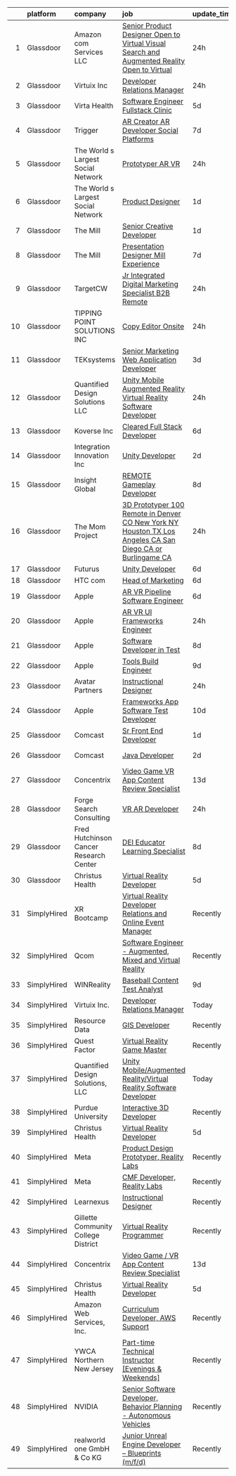 

|    | platform    | company                                | job                                                                                                                                                                                                                                                                                                                                                                                                                                                                                                                                                                                                                                                                                                                                                                                                                                                                                                                                                                                                                                                                                                                                                                                                                                                                                                                                                                                                                                                                                                                                          | update_time   | location         |
|---:|:------------|:---------------------------------------|:---------------------------------------------------------------------------------------------------------------------------------------------------------------------------------------------------------------------------------------------------------------------------------------------------------------------------------------------------------------------------------------------------------------------------------------------------------------------------------------------------------------------------------------------------------------------------------------------------------------------------------------------------------------------------------------------------------------------------------------------------------------------------------------------------------------------------------------------------------------------------------------------------------------------------------------------------------------------------------------------------------------------------------------------------------------------------------------------------------------------------------------------------------------------------------------------------------------------------------------------------------------------------------------------------------------------------------------------------------------------------------------------------------------------------------------------------------------------------------------------------------------------------------------------|:--------------|:-----------------|
|  1 | Glassdoor   | Amazon com Services LLC                | [Senior Product Designer  Open to Virtual    Visual Search and Augmented Reality  Open to Virtual ](https://www.glassdoor.com/partner/jobListing.htm?pos=125&ao=1136043&s=58&guid=00000183b1431deab6afaa4b1b2baac8&src=GD_JOB_AD&t=SR&vt=w&cs=1_1b2e5508&cb=1665126309759&jobListingId=1008189897233&jrtk=3-0-1geok67gqimb3801-1geok67h9ih77800-9ef03443fa936e43-)                                                                                                                                                                                                                                                                                                                                                                                                                                                                                                                                                                                                                                                                                                                                                                                                                                                                                                                                                                                                                                                                                                                                                                           | 24h           | Oregon           |
|  2 | Glassdoor   | Virtuix Inc                            | [Developer Relations Manager](https://www.glassdoor.com/partner/jobListing.htm?pos=102&ao=1110586&s=58&guid=00000183b1431deab6afaa4b1b2baac8&src=GD_JOB_AD&t=SR&vt=w&ea=1&cs=1_6831e84b&cb=1665126309757&jobListingId=1008190387140&cpc=214153447B1391FC&jrtk=3-0-1geok67gqimb3801-1geok67h9ih77800-481824e8103fc283--6NYlbfkN0Bzkuy17zoNwKMVjyusHhR7JNYo3SmelKzW8jp1Pa4Tk86Voyh0nfPYF_iMT9sOETDRGFYrtwnYLnXR8n_5ZYOf2ACLyeqSdhsasqmjkusXLJSLjpRKkrhXQVMYwVJHu_aR5XOBvLmskvFd5-3BFjY37MGR-YyZh3IAaGmioj7A3qJnYm4ysqQTMSn8h2ZL4FK2bukeAjKQGDES8gRg2LoIb68IDDiWHCJcrsHYzxzadEeMvFyn9eJTjrLhDLxV2CuFIYKB6Xie3uhCenFJyu493Yh7gNb4skkVA5F_7-geF8zeB221aLFqQmymBJVhUFoCfWZ_eHEnXPUPsOYW-Wr2azo3FuyycUxq12Vfu4xkJVvFlzsZ9t7tUlpRIW1sZlxyS6QCSUl5OKnHXvP7MnezJEN8_vAnHcsKVWiqgvYdOpmTDySer_xTFeTHEZ-YA1gfvbgT8hhk-3aVS0enaNyLtJSjOcKQgOWVyhGtUSGoFvHegikuL6LqgXe5n3VUd5h770Y0eb98g_jJNNh1lK4q)                                                                                                                                                                                                                                                                                                                                                                                                                                                                                                                                                                                                                                                       | 24h           | Austin, TX       |
|  3 | Glassdoor   | Virta Health                           | [Software Engineer  Fullstack   Clinic](https://www.glassdoor.com/partner/jobListing.htm?pos=104&ao=1110586&s=58&guid=00000183b1431deab6afaa4b1b2baac8&src=GD_JOB_AD&t=SR&vt=w&cs=1_111e3f90&cb=1665126309757&jobListingId=1008176508562&cpc=21001CD36CB5FE0E&jrtk=3-0-1geok67gqimb3801-1geok67h9ih77800-acc621384467ce2b--6NYlbfkN0AfRf_P-ca05LPdwl18rGIzUr6AHy1uTjbsV8Zoyst9jkXp3tWimqtiGkfeaDSZ-Usv3fqw3KYiW2iKslNkjmVS4Ey45jywfcKIDcddDZFcehAGYW9MrpH9MlApcxsmm4Dmiz6DIInm3SzEdOEHLwjNPb87DmRT4YKZ7WfHGpWqNiXq-jhUEoujyzJE856D-aB17Io0ovKeWnN1RLWjRkv3COXD2iNaiBQF2xdw0tRl_WUk5gcmsORNrvNhhU-UxBTv_-j6pvcBHdevu5DDBuNFKel1jlF3GkiGVz0JO3UqgpWRYDjdVWAbuVpw2JaajOaVUHug1R4o_NDYz6ytFbGFf-882HmRQpC6Weo5foAASYMR-OuEbL6erysR94od-xzDoFO9LLg36RXHzVSv1bYHJL_M5G0x5H1PKxdHtbNhsxSxq8b_82Qdn174XMErPGcUD08HnLgVkxAeFacMLIajPyb0pciEaU-NpatdZAJvyNs7ZOqFl7SYZCeVNZeRIbHKwibt5durfpX5wA6MsLcSHJxJ6FWalKJiOIBhDh2Ez2SMV09GejrzNfy7uwfKzgOf8wfvjwM14sxQlVotCHL15rnBhaaeT6j9X-VEWDZ8-xERyjaVSydVTQPNNjXZcCwB9b-mpV-UjXTCPUiICCMQQ9ivJuua3T9wTcHX74mdh5kfzV7enswxcYl-Xbnbl1FCNYirSeiFW_vdOzNBicpVVuGmBxjIxbo8tTweU1TanSXUnrlMRdzHO_t-YjMsBUbYeCpFGot-KZNjpBiwXjVszE5B8OypbTVRJ6be_xHLA4FauHKu566G4XLHoHiAWgnDfosLCWUAHUmw_ylHz5AdJqFHtoaXvUUBXyGDkyXVNwCtGHoWrqegmwa1QJB3XL4r1x2ASL2KP1rjU0vhJA77gibY4rEYLg_JIHkmyQOzuw%3D%3D)                                                                                                                                                                                                                      | 5d            | Houston, TX      |
|  4 | Glassdoor   | Trigger                                | [AR Creator   AR Developer   Social Platforms](https://www.glassdoor.com/partner/jobListing.htm?pos=130&ao=1136043&s=58&guid=00000183b1431deab6afaa4b1b2baac8&src=GD_JOB_AD&t=SR&vt=w&cs=1_8f2ee556&cb=1665126309759&jobListingId=1008172392484&jrtk=3-0-1geok67gqimb3801-1geok67h9ih77800-abaecd6251b6fd39-)                                                                                                                                                                                                                                                                                                                                                                                                                                                                                                                                                                                                                                                                                                                                                                                                                                                                                                                                                                                                                                                                                                                                                                                                                                | 7d            | Los Angeles, CA  |
|  5 | Glassdoor   | The World s Largest Social Network     | [Prototyper  AR VR ](https://www.glassdoor.com/partner/jobListing.htm?pos=109&ao=1110586&s=58&guid=00000183b1431deab6afaa4b1b2baac8&src=GD_JOB_AD&t=SR&vt=w&ea=1&cs=1_579161f6&cb=1665126309758&jobListingId=1008190149349&cpc=3DB599BF2F4828F0&jrtk=3-0-1geok67gqimb3801-1geok67h9ih77800-a4da54d74427da59--6NYlbfkN0DSgjPPcnEdvoK3uuxfISLALE6pB1FR7YSHOr_tSg5_QGIhoz_2VqUepdcKLBLI_zSO3mZoVrbng8zDDMaiIm-RSuFDGogTpctTk4nNK5AY1-SW1e5F0lBZAwejynOFOF-ZyuV7BtAdlCsN8oFOVhkzoiQprw6uAxCt-MWUJgt4vHuFcehD92vmMnSMYFQobv27DZXmB0FAQAB4HcoMoUTns3dsbKBy6Iwxl1orIkXjQPY0JOwBenoH9sfL5uTAhlF12Su2MGWAhlS2WV-Tjd3C6EynVqCeiTdk4JTpFaWQIYSBN-vTM7fEV1feXAr37vR8I2roHFW5rz3UJJPhpMuCR77ymDPkOWW-n5k0e5SGdCVkYRvosci3b52sW2LlQzIIABldz9LfvZdrebfLYu7ia0C0C-LIWk2667rZ_v5Eqbe3IseT-eSLwbPve_J-1uR6HNwYbHMf3gEQgAfZuVLEZokgryqOjoIxFvej7wbXFLANOwxSOtggbcHQIH8BrXmTG3e25r0eePzgiPyzUv0MxePTCSqzMMrjiqQIiYkzKJYfkcWvBni2EVTIeA-OgEKzwP6Icz4zHIGPI2wbpWF89uch2w3N93bkzABC1t74Kg%3D%3D)                                                                                                                                                                                                                                                                                                                                                                                                                                                                                                                                                                    | 24h           | San Diego, CA    |
|  6 | Glassdoor   | The World s Largest Social Network     | [Product Designer](https://www.glassdoor.com/partner/jobListing.htm?pos=112&ao=1110586&s=58&guid=00000183b1431deab6afaa4b1b2baac8&src=GD_JOB_AD&t=SR&vt=w&ea=1&cs=1_cfb0897e&cb=1665126309759&jobListingId=1008187748779&cpc=2CAED5C921A5F994&jrtk=3-0-1geok67gqimb3801-1geok67h9ih77800-1b1cdd9b7422994d--6NYlbfkN0DSgjPPcnEdvoK3uuxfISLALE6pB1FR7YSHOr_tSg5_QGIhoz_2VqUepdcKLBLI_zT0DoD7XNjRcoIcKaTHwCz2Y2i1ECq_EwQMZd_omv903366SD5UImpmluXMywfiyVHpmfwirt2S1rMON-P3oeMczuQ-N_mFs0zMW3royv0fGkzCUxKi9qwJ16djlYVHKufEKa5GOn1WmShldTmroW2H_MmWTtYbDb8nxKZJAVdny2WCjRxMzgGjX6XKuKDADhgZyL5GL1EO_bxcVy-IPvlyawGtS4qOHtCZMn4iRXCMRrnMJm9iRI3LdOcmDLA47uRv8LsXSsf3SBRU7bPsuUJS0ltRElHf6R7qXOCk08S-TIMfui8IgW6G4LdLWm8HTfPf5O2IiXiPp0FkHYvL75gIoWX5zHsA97pETIJT2kJ3YpCeGDDgdhPjx7gau_4JW_8FUCBS04yOp2JIcsl5If063jFBrzogkW-KI8LMTbEcHdf8HKZkyb-aZ6_2D5p0STp9whCSGr8ReRlEPx7zxV_X2JBJ_7HvTAotwxx6EIp0k5FeRMS6hT4rwYjMsJek3TUCU2XvlmA0ElgFaoeOUvbT)                                                                                                                                                                                                                                                                                                                                                                                                                                                                                                                                                                                                  | 1d            | New York, NY     |
|  7 | Glassdoor   | The Mill                               | [Senior Creative Developer](https://www.glassdoor.com/partner/jobListing.htm?pos=123&ao=1136043&s=58&guid=00000183b1431deab6afaa4b1b2baac8&src=GD_JOB_AD&t=SR&vt=w&ea=1&cs=1_1b135f91&cb=1665126309759&jobListingId=1008187777918&jrtk=3-0-1geok67gqimb3801-1geok67h9ih77800-25596ddad6d95f86-)                                                                                                                                                                                                                                                                                                                                                                                                                                                                                                                                                                                                                                                                                                                                                                                                                                                                                                                                                                                                                                                                                                                                                                                                                                              | 1d            | New York, NY     |
|  8 | Glassdoor   | The Mill                               | [Presentation Designer   Mill Experience](https://www.glassdoor.com/partner/jobListing.htm?pos=129&ao=1136043&s=58&guid=00000183b1431deab6afaa4b1b2baac8&src=GD_JOB_AD&t=SR&vt=w&ea=1&cs=1_76385eda&cb=1665126309759&jobListingId=1008172668412&jrtk=3-0-1geok67gqimb3801-1geok67h9ih77800-e0d32e358b07bdc3-)                                                                                                                                                                                                                                                                                                                                                                                                                                                                                                                                                                                                                                                                                                                                                                                                                                                                                                                                                                                                                                                                                                                                                                                                                                | 7d            | Los Angeles, CA  |
|  9 | Glassdoor   | TargetCW                               | [Jr Integrated Digital Marketing Specialist   B2B  Remote ](https://www.glassdoor.com/partner/jobListing.htm?pos=116&ao=1110586&s=58&guid=00000183b1431deab6afaa4b1b2baac8&src=GD_JOB_AD&t=SR&vt=w&cs=1_6621bbe1&cb=1665126309759&jobListingId=1008188216003&cpc=334ABAF5D42DC775&jrtk=3-0-1geok67gqimb3801-1geok67h9ih77800-dd2934e9cc7acf38--6NYlbfkN0A6TktYCN0VG50lat1bxG6ZYGRoV5Av1OVF6J5hGgtfkbuLupBOf1hB4AfOK0qYtBffgtw8DSXxykayBrmIGVJtTf86G4E9BKzXOcmGtefN5tPlD5q8NEIflweUNJ7j6pdG-vkycotRMq3q00qmDlmj6pPDQ071P-S-wQtXfqutrPt6KUULTCMOHZz9g-yA9s55DNKaOuHD9I7TGabnN7Q3A8PsjX-2J8RWaTnD8Dnsgx4HN2uZzenBTsDX81iuKYlZNKU7N5DmNbo6q4984ZcKO4g4eVVEdBBbtMrL-Y-plcD64B3TynsipTZBwSEZYJKdzE8W3CTadzfFjjUBGn6_MOr6aM5BjyvEDTYa5UurtprasYuq4WZwE5untcOAJkh6Tq9GqeGivx5ZoxmD1bWSSyUStm60ZqzlEPKNdpt2KwIHHJPMDvfKZTeMCQkBRBXOpXI8ra4s0bBKMem-mkmEBM4ymZH2t_5W7gueqfzIyi0ePbYPbw2TTFBini1_0QOa5xM8xZmJ_83xYtWIXpyMkIRFYH2dUOHNRmxQwu0L65grlFV8BTz6fCqbs_2nFRW3lM0N4fMgJCElXgtsNwuVkJBxjKAysm5O8l7cdWBiQ-D8v4tvbinZHhHecZphPJvSXT0s34PbTCbPYrW1JZLSk5quzOigSsu0IgPsFrkhJ419B_z4OcCI9ezTZ9u-AYp7jS8wzOly8WuXsXK5ZzUFsX_9Eac9XrGrcJPhy9O5VQ%3D%3D)                                                                                                                                                                                                                                                                                                                                                                                                  | 24h           | Santa Clara, CA  |
| 10 | Glassdoor   | TIPPING POINT SOLUTIONS  INC           | [Copy Editor   Onsite](https://www.glassdoor.com/partner/jobListing.htm?pos=118&ao=1136043&s=58&guid=00000183b1431deab6afaa4b1b2baac8&src=GD_JOB_AD&t=SR&vt=w&ea=1&cs=1_ef435120&cb=1665126309759&jobListingId=1008190625787&jrtk=3-0-1geok67gqimb3801-1geok67h9ih77800-8f13681a388c90e2-)                                                                                                                                                                                                                                                                                                                                                                                                                                                                                                                                                                                                                                                                                                                                                                                                                                                                                                                                                                                                                                                                                                                                                                                                                                                   | 24h           | Sierra Vista, AZ |
| 11 | Glassdoor   | TEKsystems                             | [Senior Marketing Web Application Developer](https://www.glassdoor.com/partner/jobListing.htm?pos=115&ao=1110586&s=58&guid=00000183b1431deab6afaa4b1b2baac8&src=GD_JOB_AD&t=SR&vt=w&cs=1_c7325469&cb=1665126309759&jobListingId=1008182350785&cpc=FD1C1DA32C38CFA7&jrtk=3-0-1geok67gqimb3801-1geok67h9ih77800-9fe67daa5e149a3e--6NYlbfkN0AuKz8EBO1xHDEL7V2YF9xF3dC_I9B9i-Zw2Jh8clPMK3KTieKealHQySFBD4L6FvOwaHslrNQ6hu4s8izqDInNr9gfKC44SyP-24GyEUxbI7ElrYRCRAUmUU8OzBiIW2l1AEkCK5NlFmvdrRFXzDeKmSE8rI4vV_HmgC3GwJEtlXh8nzUu3_qRDJRgRDyuIVbThiOiyvYEuLtIpYzf6DZnJGB-BAIgGFvJ7SNpHW8hc6FNP2fseKfgeklrS_4PCRfRZ9yRjqmEi7PhjCFBF8W9iYYsCbAh-p9mCPqp3NQUzPo4VnKT9RGW7uEO6uY_aChfMmiaq6iA0qbYpPQiYPzdrhQD-FH1TzWjoN836ToYD_QcbUcBAlJh6uuwTUsQQV6X2jmz5baaHaIefR7Bxhft7SJtoqxb5rPzH7-_8N2AAtjgiqw06kGYQw-T-b22p3nPx0EI8PVeCtJgjtS5ldVEJat0p0XXAYeGtOcGPx0XcK4M1TbTWT7Au70_cAQvEGPm2w-lXvPHdp3dCFcLWOvjhWYBKLK8wh5_omdvjrApczWGtVcOOpwqX6sWiYe25idHzigi7fd-cc71gJ4_0spbR1wQOLiIALrS5bsZ1p_KdQFvAbe-QS2eOib_T4C5Gc5XQUwa5mntpNqS72iCRrO-xoYjyfKLG1J3UDK9Ix-0dD-6SII5pReZaJG7Bg_k6SDy3ZA6eLmf19bZiyPN20_WT94XjSBqqAaVAo_AlzfB74koVGoGUAWu5eZsculZWriUUiCxow0khrINmftpfe4ufe7YwprfVWngUZ7K5CYI8E0CqlD4KtGd8xMUyy8EjWFAgX2uUkv2sL50TqwHNOozeMHcHAdWRrsrkRc409S9ceq6CDwCKgHBPIAmgY3-zDcY4_jV2on5N4LUojTR7YRgIipK-8FMrawQqZUpaldp8Ek9Kc2cOGPLyFfH1ETHqOm60DLbdpFk4P6XWNkOOR7DaaLIpu5nvQQ%3D)                                                                                                                                                               | 3d            | Ashland, AL      |
| 12 | Glassdoor   | Quantified Design Solutions  LLC       | [Unity Mobile Augmented Reality Virtual Reality Software Developer](https://www.glassdoor.com/partner/jobListing.htm?pos=117&ao=1136043&s=58&guid=00000183b1431deab6afaa4b1b2baac8&src=GD_JOB_AD&t=SR&vt=w&ea=1&cs=1_e624fb09&cb=1665126309759&jobListingId=1008189093708&jrtk=3-0-1geok67gqimb3801-1geok67h9ih77800-2cb8128221673e79-)                                                                                                                                                                                                                                                                                                                                                                                                                                                                                                                                                                                                                                                                                                                                                                                                                                                                                                                                                                                                                                                                                                                                                                                                      | 24h           | Orlando, FL      |
| 13 | Glassdoor   | Koverse  Inc                           | [Cleared Full Stack Developer](https://www.glassdoor.com/partner/jobListing.htm?pos=128&ao=1136043&s=58&guid=00000183b1431deab6afaa4b1b2baac8&src=GD_JOB_AD&t=SR&vt=w&ea=1&cs=1_19a2c060&cb=1665126309759&jobListingId=1008173951398&jrtk=3-0-1geok67gqimb3801-1geok67h9ih77800-32fd337cc9b6415b-)                                                                                                                                                                                                                                                                                                                                                                                                                                                                                                                                                                                                                                                                                                                                                                                                                                                                                                                                                                                                                                                                                                                                                                                                                                           | 6d            | Remote           |
| 14 | Glassdoor   | Integration Innovation  Inc            | [Unity Developer](https://www.glassdoor.com/partner/jobListing.htm?pos=126&ao=1136043&s=58&guid=00000183b1431deab6afaa4b1b2baac8&src=GD_JOB_AD&t=SR&vt=w&cs=1_bfaf584b&cb=1665126309759&jobListingId=1008184438258&jrtk=3-0-1geok67gqimb3801-1geok67h9ih77800-4239662d8ba81b10-)                                                                                                                                                                                                                                                                                                                                                                                                                                                                                                                                                                                                                                                                                                                                                                                                                                                                                                                                                                                                                                                                                                                                                                                                                                                             | 2d            | Huntsville, AL   |
| 15 | Glassdoor   | Insight Global                         | [REMOTE Gameplay Developer](https://www.glassdoor.com/partner/jobListing.htm?pos=113&ao=1110586&s=58&guid=00000183b1431deab6afaa4b1b2baac8&src=GD_JOB_AD&t=SR&vt=w&ea=1&cs=1_a7b56afc&cb=1665126309759&jobListingId=1008168457782&cpc=2CAED5C921A5F994&jrtk=3-0-1geok67gqimb3801-1geok67h9ih77800-724aa31baf88dd21--6NYlbfkN0BKkHZu3wF05EeDimN_p6sYpKCMArvwa95YdH7UpkaBCq4jyhlUym-tVPKEMJWJqtLxksf-DBlaaczPgWfS2-iTM1n5Ybs0JMZv6xYRBcra7sEVyztlrO39DjHWuojgbjENAACAbwGK6bEMdlf9uYbuBAXcl38heg5t9mdGr3mgm4pF-RhbUn78-nhwk5ip_ypaPQXxM0_XZkfFJIMYtYeQXZi0GOlFGu7tVQC5gbnrh61Vw7itz2ATwquz79jeh-tBE4W-uOAELpMcbuFKfojO8EDEY-Hrdrc2uz5nJIrLmIYXmsRqgJeBVb-RTXjm7UIaJw5k-FqABCoghbTYMNt6DnFxND5G3tFxuMCmUbWlLVJGb10CQuXp4c9vIREEQgsUoq3Spt9c8q5vPpj6mtAspH7gkiCl06BONrD-VhqHaHqFE_ZZU_MpBvizhr3mf6ThnAqR17Iz1Vjc0RuA6t109pJuMq3ocQ8rZZE6P9zqQmUNqTDhsuAB82hOWexbNp_AZgBYL0BlrmJFmvT7PPXQ)                                                                                                                                                                                                                                                                                                                                                                                                                                                                                                                                                                                                                                                         | 8d            | Remote           |
| 16 | Glassdoor   | The Mom Project                        | [3D Prototyper  100  Remote in Denver  CO  New York  NY  Houston  TX  Los Angeles  CA  San Diego  CA  or Burlingame  CA ](https://www.glassdoor.com/partner/jobListing.htm?pos=114&ao=1110586&s=58&guid=00000183b1431deab6afaa4b1b2baac8&src=GD_JOB_AD&t=SR&vt=w&cs=1_f6861206&cb=1665126309758&jobListingId=1008190508109&cpc=3DB599BF2F4828F0&jrtk=3-0-1geok67gqimb3801-1geok67h9ih77800-59969b17ddd88a94--6NYlbfkN0BDp_epf89aHDQhKpPegNJQ_ldQpEFZQsM9OcONMGxWx6pU56EKHF58QjVdAUvn2gUnXoHOmKhubRDP89owmJ2XjSTHGKsDE-Ws8VGPL6Kb2fbhJeE1CarYE-Cgz9AKfbzKbruJp30roAaVNcoUVOY7TdNHzllF8ZHVZijOMv5VLNnFAyAfvXfnhMVWcEznyYViNtlQbrYL7OyUEcGtEu2LtEZJLgWvRRonDxruIKtIDIDGPg1xZNrahlRLQa_bSoW5zpPQbRj0y_dheE08j9OY9EbGVIUok3vNPmfFH9eElwlFYwEkFL1ohHxLQL-IN_-cMrIEPqII0c2l2eF2Rsn-TqsQvLRhMW5G8SWVgueBZsv6Hbkf7tH0a7rjqmG_HDfrP46QFsPDeF5zf3fTJP2O2bnZYYEpZCCMnVMZ5ZuSPNzaeDNWdPAR_mcGWUC4xIS45V9KMkd0dIWdFzH9caBaqcarherH5oUiFsxPusTVsUW30ElcESWOWlhpHVDM8dWHG4_CI8HgYp5HBuWRuOrDdj9UyGJRdV9bFf82C5sSzjpOWWzX0Vs2R-XKtekFaLiQyzF2TjtbThIBKW8KKvp4anvmRnsXFCU%3D)                                                                                                                                                                                                                                                                                                                                                                                                                                                                                  | 24h           | Denver, CO       |
| 17 | Glassdoor   | Futurus                                | [Unity Developer](https://www.glassdoor.com/partner/jobListing.htm?pos=119&ao=1136043&s=58&guid=00000183b1431deab6afaa4b1b2baac8&src=GD_JOB_AD&t=SR&vt=w&cs=1_5a0542ad&cb=1665126309759&jobListingId=1008175937981&jrtk=3-0-1geok67gqimb3801-1geok67h9ih77800-3ccf8b1e031218d9-)                                                                                                                                                                                                                                                                                                                                                                                                                                                                                                                                                                                                                                                                                                                                                                                                                                                                                                                                                                                                                                                                                                                                                                                                                                                             | 6d            | Atlanta, GA      |
| 18 | Glassdoor   | HTC com                                | [Head of Marketing](https://www.glassdoor.com/partner/jobListing.htm?pos=124&ao=1136043&s=58&guid=00000183b1431deab6afaa4b1b2baac8&src=GD_JOB_AD&t=SR&vt=w&ea=1&cs=1_691e978a&cb=1665126309759&jobListingId=1008174532073&jrtk=3-0-1geok67gqimb3801-1geok67h9ih77800-2a560c85c87abdc0-)                                                                                                                                                                                                                                                                                                                                                                                                                                                                                                                                                                                                                                                                                                                                                                                                                                                                                                                                                                                                                                                                                                                                                                                                                                                      | 6d            | Remote           |
| 19 | Glassdoor   | Apple                                  | [AR VR Pipeline Software Engineer](https://www.glassdoor.com/partner/jobListing.htm?pos=110&ao=1110586&s=58&guid=00000183b1431deab6afaa4b1b2baac8&src=GD_JOB_AD&t=SR&vt=w&cs=1_18c96c22&cb=1665126309758&jobListingId=1008174142034&cpc=8795CF9063CD573D&jrtk=3-0-1geok67gqimb3801-1geok67h9ih77800-133c7d5ae7ebf393--6NYlbfkN0BvKrLyj5gPmtZO9T8euul8TCxuuKNOtzRJOomxnwSEodTz2Bc-sPZl1dBMH13w-jOps77G4z_GMYJUoL2W7V1w1XDiCA6PWYL8ugvDcKT_Vmils-oCnGj4BywRacFtD1HAnvJ5EjNehkNLrjaogp3KjXxk0Va0-9Xa_KQLwSxWIL7UWcRNwoCSF89ArPhyp20Fjot9C9K1qZPjngLY8qP5vvlbzqgmAyAOWyru1BdCHlzgbT2Jhd1a_WLstSG7QlcNGu-SJT9bdGLYdgCIk1PSXtk3Ua0JE5PKtvzXf1bh6Lwfrkva1RhkjRHT8yfYzxj428dfzfW_U7XKLC8bSu-CYuPfW0frCZipn_FMJTdj0MtvkD9A0Hy7ChVfT8cAjG4eWmgyJdjOmSzt6lXxL3L5G7ND9gk53JHKjORXYGsLpZAmoD7tLO1w1CXtnPRZM0Xw2t9j_nbvP3rKXbXUI1KSqNu7mmPMuvIcDEa7hIxsgx9VpxacF-4uGznCKogUCtbg6lc5Pp44STNFHgqOFkMRPcX5r_DgmfcLBy4_1KrqD46M9WX2pK3OlXAH2mgVGmS4vCdq2WWdwQiHLOCyQjIOgz2sSw04ID0qccya4ALlen4e5dDebCsWsdNFQgNTfucsBu_v3JChsoXoEMGj4NW9uHec72WnqE7FE2n2YLg2f8TgI3najRVV4LMVW_-rx-Dv9WUd9um0A5j-58k2ZH4rQ2lFeEZvaddGcXWW6HDZ9xRgHXdI4JxXX3lM0CK53dh0F6TnoNwKj-5ezXweRXpsHUX-onRVymDT0GD1ak4g6uOV1cRk_ihAi-iLAZega8w4BxAMkjCXeiU4dnz1CLe1pwAoAoV_zQ5Z80jdI-NCM6c-jPBkotoCZxGzEfLmdWz5TRTLgAipL_5l5BpaDExUSI6JGpwUnyNI0Fc-7MVvOHusUV3UEUunifMJ2r-92zuEBSchmbf5LfFXy9qibmMjpA221mlp1hSlsmuY_xVsRs1ffcV1wju2OkFDAz6G3d8mB8MHtpWY2A%3D%3D)                                                                                                                           | 6d            | Seattle, WA      |
| 20 | Glassdoor   | Apple                                  | [AR VR UI Frameworks Engineer](https://www.glassdoor.com/partner/jobListing.htm?pos=121&ao=1136043&s=58&guid=00000183b1431deab6afaa4b1b2baac8&src=GD_JOB_AD&t=SR&vt=w&cs=1_10079879&cb=1665126309759&jobListingId=1008190864200&jrtk=3-0-1geok67gqimb3801-1geok67h9ih77800-1fdc9f66538f3d4f-)                                                                                                                                                                                                                                                                                                                                                                                                                                                                                                                                                                                                                                                                                                                                                                                                                                                                                                                                                                                                                                                                                                                                                                                                                                                | 24h           | Boulder, CO      |
| 21 | Glassdoor   | Apple                                  | [Software Developer in Test](https://www.glassdoor.com/partner/jobListing.htm?pos=103&ao=1110586&s=58&guid=00000183b1431deab6afaa4b1b2baac8&src=GD_JOB_AD&t=SR&vt=w&cs=1_572ea219&cb=1665126309757&jobListingId=1008167611662&cpc=9908D8D4413DBB8A&jrtk=3-0-1geok67gqimb3801-1geok67h9ih77800-958a1a6347df90e8--6NYlbfkN0BvKrLyj5gPmtZO9T8euul8TCxuuKNOtzRJOomxnwSEodTz2Bc-sPZlbtkML8D-m4rGWus8ii_HvPhOCQhf0d2gkvPclVYs3hlEy2DKw3fVok-M3o6ncECEsLRkX44feOGnkddwJsvJPkJK0qCjUD5moKNuSx3rbp3jTbxaE7wFGdq2x-i74E1bNAixFmKICtvZ_hj0sTBSnTU528JOY7pMV5e1l3LOzr3eos3Y3fPjfQZRVDda1IGmBr4vssBge_manKpH1US1HMp9ytIvEWRKtF8Igz0p71S7uI3EXOh9w0gOEwur6M4lQK4lXgjpPpe5rR-gnBoullvZyXS4gyZRCamsO-XUpmnNw6SL26nvX9xDJZQnNG_Agsp6kBj9jhrl4_LSBDMDwj9woWKZyktvzhhJW3vRz6ZkAIAg9_XXy3tgVWvkuyYwTWBEXMods7MkUMj77D8tBI_dHM1D5xD2INPG6r-NhsNtfd1BZxbEHBdHyOPxIckM6uqsR3dHC0NVzvmALW-Fwql5DOBSnc2wc2HynUhdH0G9pLfY5UNNAgMM_RntYHwcBY5xUd_7fz-TlGVN3YP_vFX_5y3vgLH8LrVcskNxuglb3FIJDKN8Ls-T2R2Xl08HIdG2nWCHZneXehqkscTYMRha7jG4utVyYinpq8LcQo_uCVIiWbpKXvPfPpnSPsbWhwmoJPcFrP9pT1sQDpDHsAWj7mQOHt6gEk9Q9ffyhEcclh9qlYRXCKpGfb-LC3-U9LeOXPG4hYoVZ-FSOfGoFCXKJhU2fZpxOeP2LRO0IQm8WTGHrqezcmmUcbR6rIfn7wgdQG4NXN3IWFVOKzwI88f6awAkL5t64PsaPaEbRXnwkFgZRq0jtYWG6gJTNABqcAYka81erLXhWsXKOf8-2rMNyLJd4mloICsFltSCtdlL538kan2xdjRgE8i_P4oKYqI4-KIhGjK9fdlrGkMct_Gn5PUBDt9R-EKr9AkRJ7jddYqdr605KsHgOQ2tAymMzJeFhpsJhTCIyM540SizuA%3D%3D)                                                                                                                                 | 8d            | Boulder, CO      |
| 22 | Glassdoor   | Apple                                  | [Tools Build Engineer](https://www.glassdoor.com/partner/jobListing.htm?pos=108&ao=1110586&s=58&guid=00000183b1431deab6afaa4b1b2baac8&src=GD_JOB_AD&t=SR&vt=w&cs=1_16687661&cb=1665126309758&jobListingId=1008164708846&cpc=9908D8D4413DBB8A&jrtk=3-0-1geok67gqimb3801-1geok67h9ih77800-d05afd4cff3794b1--6NYlbfkN0BvKrLyj5gPmtZO9T8euul8TCxuuKNOtzRJOomxnwSEodTz2Bc-sPZlbtkML8D-m4qjDqsrGnfoqq7rWUQaQV6QE_PBUBYsT4fM9sAVvJDVer8dzoyf4iabhx_s3jcp3HhGg-8KIYoBd2gZR3O-1Ekq3HokKQ39KID90hQH7pIgdGewebKFDC5RpnD5nKe33YeUpE1Y1OuPuOAdNf0jsW29xtGEu2_IGa-ZNMijQmJ2AYLLqwv7y2NBFIQ2dE32asZ_8sPdtAmAqcSRN9zV0E6mcec1gzzSXpSsIIbYmWN6q3Rtd75WUJmoB83mWgw5AaPP7-uBCDpzkJSeFzT7snnSO_VjkeeROaVjUa1cj6_e5HBB_xXIGcq3mxUAhA0QN6885PCJ3TrpirQDcnjnwar0NcsN1Waxv3mUGZjIVtXpT0xvLPHo-QM3getBI8K-7rAHv94RdWRC8-FeCc4ERWFSmKnNgj-ds_JG1IYmmPC4F_YOk7_YbU9QXR5baLrmdr-8P4QLJU90wbOgL7h4FAtw-5WHnoalouhKAqblhKKvLJxNW_nLNrSVrXn6C6bON5tFMXP8YD4GLDqMCic3ibUJ4E63MxoxvRA1sNDiXq_0VPRac1Vx5Kix5sZ10XAeJB6-JeChCLDlCu2VPDiOVFXkMgy05eSEbQSAKLw6qqsGqGSOVGcB44z-4ivlytTXOE5CLVXAJx0_q7rZPmY7ew4Vf3DKHoMOLkbAvCBP4hBt80iibHFzy40fUQf14JGdO3QS9RidM6lWcbeT-95MS1t91equHJZv95B1PQDyehbUbPg0u2jTeMxHjVI7nGPAmpvLnRrA3s9KoPldcYntMXxQk7CbZ20CVEKbsLXVtEazmhaKdVtrDeamHYga4ZHa0CJWcFLzV1buotznP4cGzoka5T7Vo9nd7RdgKVXA6K_ld9Nj2qinAknBt9Eo0MAxNWg2G6R1xpbVYjEVcXkKVZIlTVSnux6tdonriUeGBkmrk6ZfYLxI4mQHLBuNxJgJHFY%3D)                                                                                                                                                     | 9d            | Boulder, CO      |
| 23 | Glassdoor   | Avatar Partners                        | [Instructional Designer](https://www.glassdoor.com/partner/jobListing.htm?pos=122&ao=1136043&s=58&guid=00000183b1431deab6afaa4b1b2baac8&src=GD_JOB_AD&t=SR&vt=w&ea=1&cs=1_dcbbbc19&cb=1665126309759&jobListingId=1008189472179&jrtk=3-0-1geok67gqimb3801-1geok67h9ih77800-29126fbe136b394c-)                                                                                                                                                                                                                                                                                                                                                                                                                                                                                                                                                                                                                                                                                                                                                                                                                                                                                                                                                                                                                                                                                                                                                                                                                                                 | 24h           | Remote           |
| 24 | Glassdoor   | Apple                                  | [Frameworks App Software Test Developer](https://www.glassdoor.com/partner/jobListing.htm?pos=120&ao=1136043&s=58&guid=00000183b1431deab6afaa4b1b2baac8&src=GD_JOB_AD&t=SR&vt=w&cs=1_f9cc2dd6&cb=1665126309759&jobListingId=1008162387033&jrtk=3-0-1geok67gqimb3801-1geok67h9ih77800-9c160936dd81f773-)                                                                                                                                                                                                                                                                                                                                                                                                                                                                                                                                                                                                                                                                                                                                                                                                                                                                                                                                                                                                                                                                                                                                                                                                                                      | 10d           | Cupertino, CA    |
| 25 | Glassdoor   | Comcast                                | [Sr Front End Developer](https://www.glassdoor.com/partner/jobListing.htm?pos=105&ao=1110586&s=58&guid=00000183b1431deab6afaa4b1b2baac8&src=GD_JOB_AD&t=SR&vt=w&cs=1_9870e7c9&cb=1665126309757&jobListingId=1008186496724&cpc=7095061949A44974&jrtk=3-0-1geok67gqimb3801-1geok67h9ih77800-ab7e63fc01e0dd0a--6NYlbfkN0Cj-KmZPsf9w80C8b1WzNVrlanjD2SXJjxuCbUWHsXPZlTAgGmdtIUzoKTi6fK6WvZTcASK12DtEGCSfRHhRUpQMTxveYDC3MhFCHgntBUp8DOVlh7jD3nEZMUU9oHcBjKeXMvUX3pBN9mWD-5cx1QUAIJYJxYalnRz1QXFiG-VbaaHIyc_oPmfiRdk3FoQwaueZdHBYy1uaEKMIeenWW3QXboOSFFOYmEXLJoxLfFK4C890wYJlg9zfwVFptMx8XX2OdnP0AOicA9g4Z45FREDPmxhTMSqMT0_wM7_URMuNZZBhtYAfCs_PR2G0oY6BEW0dFJpfJU5usjd-HlDGOcKLEiRCBr27VZ2LZ1p2eZf-_5_akHY3OYMAmphB9DTR-Pn6JzetfBfP4b6qi2IXb556u5A6u0-kedhnX9GxE6hvz1vAvZQhpl0ZdlgrNHNqe66e5-nw820HeVB2EiXcsFOh5TUYP7pg83o9AI4aMXfRDwyzsektcrn_alIch2ZwSmlmekv02jkRSu9vCIj0eHmd416DYEODj92mMylViSRMMuyucYWTCsRY1r_TtD41AgEvlPwDu0sQxGz8Trdb4Kwzry0YgUadrcqX5vjLzc-VMqAVtc-Y36pl2uD88ozLALL84AGmKe6iOlWEBIq0lfYbyFr1geEUDaBeQIWr63aNLUfaFpYd6O7hFqqxr7BdObF-P58j0n6QiyIpmFuXZsKCmjQFgtM8DZrmS_rcqsuPQwMHX034xXV9_xYuGQzF67j22EaWtc2xxhOGYu5l2fvuLOmhvqYrTq7cGCy-6S3QglR-_xdSDjxs5gPwf35tS7pb_G8zudRtuK3JSMXWYwyVZ4gUoSxm-_WfPHOun0L8HOHZ8ZDP8yvhJ9isTGcmw3JxZA2pRXXZ-UErfGfyEh6VQClslofgInTxnylAtq8pQxbxPuSSo6kqFrOLpmLAvD7KZ-HX4QhIVv8Lz3D7_DGZNqkWgIn7f4DIPXOmhkKCmdswXMSuAd5uM4uY9tsa1zIBYhDLlpC5-Hzz75s44eA-Rnk_slKo9zjKul6BcZfMtVtm9Pyg6qH0aCPSPvUfBWqwgWiy8kF0N3cZd5BCAsgkv1puIC3_lZiLOYGsSUY_2dIjJXLvMSA-I1_QM9Tq80LLoqZV7B1wLvox9SovAgs) | 1d            | Philadelphia, PA |
| 26 | Glassdoor   | Comcast                                | [Java Developer](https://www.glassdoor.com/partner/jobListing.htm?pos=127&ao=1136043&s=58&guid=00000183b1431deab6afaa4b1b2baac8&src=GD_JOB_AD&t=SR&vt=w&cs=1_bde1325a&cb=1665126309759&jobListingId=1008184351099&jrtk=3-0-1geok67gqimb3801-1geok67h9ih77800-b0a49bf39aa636bb-)                                                                                                                                                                                                                                                                                                                                                                                                                                                                                                                                                                                                                                                                                                                                                                                                                                                                                                                                                                                                                                                                                                                                                                                                                                                              | 2d            | Philadelphia, PA |
| 27 | Glassdoor   | Concentrix                             | [Video Game   VR App Content Review Specialist](https://www.glassdoor.com/partner/jobListing.htm?pos=106&ao=1110586&s=58&guid=00000183b1431deab6afaa4b1b2baac8&src=GD_JOB_AD&t=SR&vt=w&cs=1_baa1d97a&cb=1665126309758&jobListingId=1008158915479&cpc=5E31031E1AFF45A7&jrtk=3-0-1geok67gqimb3801-1geok67h9ih77800-af2231bbabc3ff0d--6NYlbfkN0AfEUPYXw0LdueN7IxfiXmKnG2eWUG6Mty7tb9vZwqJ303f_B-NJl0uBnh5rM_YyT9jNjo-UlDrs0O2cJv9E1rNF4pgwy46ySk0TuMqnnBBcLv8RoBDhP6kcmvEezoJvfVLpqsje0fAHFbgCeOFq1XfTeN4FVNboP6isJkvSkwk9yd33mXQzlOYzowYqI2P5n7s2_T0akZ3TepzyEZ3uZFICp0oG4qmNS14B_hWU4T_pzdiURm3vMfjl_UTF0r4dzOG2nD4Bv-OKgBjMFOrV9QavpxliWpTO0D68sYlVS6zC4pncLP8fhtpiVX7EAemqk8NrLU6HEwbuf8Lo7NOzrkeX7PNIYy9UYENM5maBD-SKwyuNiMuA1GBROdVl6DPwNGGj7sBrokJ4pwE4ef5yWAK2xfO2U4fscSPo-GFcAGx110n2NIDPYoHnBu6dXYQlC_GbYDqMYqeJsfwm-NNJ_a9R_egtwPadB82ikSymmGQQJ69PZBq6-yUpeIvwjLaoYeJPbLB4yZP-29d3Cfd_6B_JGr2jJnCW09Kyj6Tor3cWwWn574DZUhcwOXObV1bvRYdo2wDsRPnTJhSeHNOkJWhSPp71sU774qOcSnvqspWT7uZtievjzT_-MsOFcHp9KwoiA-L92SLsfrj4gnHnevmO7FXTx7OkCXsTXRQ3CC4Hw%3D%3D)                                                                                                                                                                                                                                                                                                                                                                                                                                                                              | 13d           | Austin, TX       |
| 28 | Glassdoor   | Forge Search   Consulting              | [VR AR Developer](https://www.glassdoor.com/partner/jobListing.htm?pos=111&ao=1110586&s=58&guid=00000183b1431deab6afaa4b1b2baac8&src=GD_JOB_AD&t=SR&vt=w&ea=1&cs=1_39d38b66&cb=1665126309758&jobListingId=1008189252914&cpc=217C45A42544DB93&jrtk=3-0-1geok67gqimb3801-1geok67h9ih77800-9da3314825d58172--6NYlbfkN0DYb1aEzlaNK3jbo1nj7TkHhLA5BW3aCUoLvSDZjhDfmOd-hrJrnVwcnggaKCI_bQT0HMR7aIc2OOho3kn8cJdxIAkx0XaIl9Ux2l7ETyJeoOPe6JNtaydLBevyKc73b_eq4ghpt3NDpfmpLmDSVxSSoELAzwwCspjL1Qkcj623iP0t5IRS_4M28nF4D8UTRzHmnY-G3IW1sGMQr9ITrihoN1j3kq3usRdxyHN-2h0nL_EwQZdAdewQJToRDVD_UHTHK2rg4fNYvcl1B4f3ScPEZHa0rWtTaKhPU9qaOVYXGGZrSt3ZKVE6pR9FuNxkqloE-NsKkiVKXgij7lc1kdsLXvFRlgHdkIKD2m1NC4y3x6cHizyMVD9wbMajAf4_c2PsPDsR1EdOEvCzR02i632d5IUUMSJOaMeozNE2tv5CMjiyI3dha_AEyT8sy12tfK9sLN7f7jYI3mCK2IHbNHSJ3En0-ejTYkozcCmXkJCBRm5xptN3Yp1-9KuS7EyJ8PPmAzxBdI0yYg%3D%3D)                                                                                                                                                                                                                                                                                                                                                                                                                                                                                                                                                                                                                                                                       | 24h           | Greenville, SC   |
| 29 | Glassdoor   | Fred Hutchinson Cancer Research Center | [DEI Educator   Learning Specialist](https://www.glassdoor.com/partner/jobListing.htm?pos=107&ao=1110586&s=58&guid=00000183b1431deab6afaa4b1b2baac8&src=GD_JOB_AD&t=SR&vt=w&cs=1_b0d183de&cb=1665126309758&jobListingId=1008167442689&cpc=44CD5376B8534B8F&jrtk=3-0-1geok67gqimb3801-1geok67h9ih77800-f78ef124553a3b28--6NYlbfkN0ChZRPYAOFlDXpfYUoXgHsDrQTvUDlvmAZIwQqJX4K7yr3IKJ4kmnF7UhdnLv0JYnqdS-5t7aN0mWe-L7BbRuvzHnprCh5VwseWAKE0zNKF1iNLYdXxzLDbL36ry_MHZwkvznYBtMfhQzxN9taEWWXb1p1eXiPuAddwWn7LexxvJWC3ERTev6Q46l8lj6AF4Ago4VOYIoCBidPLKBBnjdLpBsdb8MxSzJNbPyrrTNhLTSQa2ERvXm99dHa8wiAyACJmsgEVFeAUfDMX8SGNsimrUC-Pg3MkQZB43LnVFrtZB778gLnFnpKHMbssbp9CHWFFqUsnNDf8xFA1hTsTK4To0F9UYULZQk7lnstfQfb8FoDD5IU_IZvdBFHfBI01KPlao-DktnwD1qiawrJP5PsdQ3sMWpHKe6baD5N_NSeC1vLvmy9HMVuuLbiDEKDnI3XPYx4lOR9SixF_Xj3HxeWHlFpTDvYSPK8glzmArzFGleYMfWpbDPqi6V29jLP_czG07jRepTe5xMj-UT9IIvAEnDJsvZ2xZku67evg-OniMd-8ZED6gdMclDcTRUb_KpviQvpGant5X9Svig00w118T559Oer-nm_9QbwFF1A_O64_KUYpOHLyTCP_OtJOCJI1j_MKR4kQ1Kk5tCcxSbTUbnoY5oQj4lhYAvJW6uCAQwlonQKWu7LADbWHYriRtTbboXbpfPM9GwPnlBe2QBPJ)                                                                                                                                                                                                                                                                                                                                                                                                                                                     | 8d            | Seattle, WA      |
| 30 | Glassdoor   | Christus Health                        | [Virtual Reality Developer](https://www.glassdoor.com/partner/jobListing.htm?pos=101&ao=1110586&s=58&guid=00000183b1431deab6afaa4b1b2baac8&src=GD_JOB_AD&t=SR&vt=w&cs=1_7eec8976&cb=1665126309757&jobListingId=1008176398593&cpc=9DC6E4D8324653EE&jrtk=3-0-1geok67gqimb3801-1geok67h9ih77800-e33922ebe80efbea--6NYlbfkN0DJ9JRso26i2D4tQcfl1gtFXJkAeNCKWTrBM27lH9GOblpLlfXdLf9Oa44B845qjcc9_IAc34cQrmSlUGhl0ubm8Yg2FZTf9hYwR7_Kt9JzVa8XIQkaz8io1llHMUv5PInJEaOBW-9F2phzdkZ5Yu7x4b5I20W_xtt-23JzHsj5VZ0VNStPhmOLb_r9JU6OIOTS3ty5MUvxasZmE7-oNOVWs0wrw4cJM1xSR2lF3VUugKxKONMgl869IjwFO0GAThtk6LPTryxqLmXuKt5csQW7ulVJbbZRI40mcHY4-bfAs-Yfskzaxd-baCC8x0jWt4AhpcebONSgSI3asxtMMUIsGvU9DAGDJQ0UYoYmPLxzPpimBqQi-KE2CidzPK7x6DQZ2c0XQPqmAI7bD9Rcx6leFY2EfigdRXd_HzaVTX--WXzVw0MJ8PglvXs7f4V5LxY3Fwa_sPbbM31cN5G55YNN0hCcCe_kIE4aJx-cw8f14Ig8Hscn-xs-SPfp7fUj3jM4pE14M3t2VTur8U_JkdK8eiT2AC1H4_6RuZwLhwsPD9jzOptKQPSmq0EoxdL4a-w%3D)                                                                                                                                                                                                                                                                                                                                                                                                                                                                                                                                                                                                                | 5d            | Irving, TX       |
| 31 | SimplyHired | XR Bootcamp                            | [Virtual Reality Developer Relations and Online Event Manager](https://www.simplyhired.com/job/pIjhXtq_giP-Y3sW2YsdWHhhaj1eTWYhRMd58xayaWHqZ0nHmCK3Ow?q=virtual+reality+developer)                                                                                                                                                                                                                                                                                                                                                                                                                                                                                                                                                                                                                                                                                                                                                                                                                                                                                                                                                                                                                                                                                                                                                                                                                                                                                                                                                           | Recently      | Remote           |
| 32 | SimplyHired | Qcom                                   | [Software Engineer - Augmented, Mixed and Virtual Reality](https://www.simplyhired.com/job/rPaOgRQUOO-uwB0dr36CH2vpyrMbODf0PWh1j7xqeEFKGpU0ygPp4A?q=virtual+reality+developer)                                                                                                                                                                                                                                                                                                                                                                                                                                                                                                                                                                                                                                                                                                                                                                                                                                                                                                                                                                                                                                                                                                                                                                                                                                                                                                                                                               | Recently      | San Diego, CA    |
| 33 | SimplyHired | WINReality                             | [Baseball Content Test Analyst](https://www.simplyhired.com/job/A7h3iYP37AXyil9UegAAYDuJsmMfRIj9uo12SES9dc1HpRn9Ebgwrg?q=virtual+reality+developer)                                                                                                                                                                                                                                                                                                                                                                                                                                                                                                                                                                                                                                                                                                                                                                                                                                                                                                                                                                                                                                                                                                                                                                                                                                                                                                                                                                                          | 9d            | Austin, TX       |
| 34 | SimplyHired | Virtuix Inc.                           | [Developer Relations Manager](https://www.simplyhired.com/job/9SjdGyxwwy5-q4hJMiMMad7ffDWSM8ZvyGB8yT49ANQz1bHEV4nGCQ?q=virtual+reality+developer)                                                                                                                                                                                                                                                                                                                                                                                                                                                                                                                                                                                                                                                                                                                                                                                                                                                                                                                                                                                                                                                                                                                                                                                                                                                                                                                                                                                            | Today         | Austin, TX       |
| 35 | SimplyHired | Resource Data                          | [GIS Developer](https://www.simplyhired.com/job/J19f15zgGSlr0aJ-ElV9nAD8BHlfc15TFKWeMcng8jTyDZ0XKXtJog?q=virtual+reality+developer)                                                                                                                                                                                                                                                                                                                                                                                                                                                                                                                                                                                                                                                                                                                                                                                                                                                                                                                                                                                                                                                                                                                                                                                                                                                                                                                                                                                                          | Recently      | Boise, ID        |
| 36 | SimplyHired | Quest Factor                           | [Virtual Reality Game Master](https://www.simplyhired.com/job/hcxzzhh25fXh8jVwABvK95l8eXCxWDdbg--12vYFSKZ8C-WmISe4rg?q=virtual+reality+developer)                                                                                                                                                                                                                                                                                                                                                                                                                                                                                                                                                                                                                                                                                                                                                                                                                                                                                                                                                                                                                                                                                                                                                                                                                                                                                                                                                                                            | Recently      | Shoreline, WA    |
| 37 | SimplyHired | Quantified Design Solutions, LLC       | [Unity Mobile/Augmented Reality/Virtual Reality Software Developer](https://www.simplyhired.com/job/ObMxX1duARgzI1XmJwIx-7s239imWD_eBw2OQQZsvek8sDZc3JOl7A?q=virtual+reality+developer)                                                                                                                                                                                                                                                                                                                                                                                                                                                                                                                                                                                                                                                                                                                                                                                                                                                                                                                                                                                                                                                                                                                                                                                                                                                                                                                                                      | Today         | Orlando, FL      |
| 38 | SimplyHired | Purdue University                      | [Interactive 3D Developer](https://www.simplyhired.com/job/V76HiP4xnvRBBT6K-n3_Aj63UnWdSszyw3n14uNA9KGovlsslfuQvw?q=virtual+reality+developer)                                                                                                                                                                                                                                                                                                                                                                                                                                                                                                                                                                                                                                                                                                                                                                                                                                                                                                                                                                                                                                                                                                                                                                                                                                                                                                                                                                                               | Recently      | Hammond, IN      |
| 39 | SimplyHired | Christus Health                        | [Virtual Reality Developer](https://www.simplyhired.com/job/fLB0mk1N7l1qpAe36CKZ30IyNzYG5tNwTNVsdcdSs1NseXUvnm0QYg?q=virtual+reality+developer)                                                                                                                                                                                                                                                                                                                                                                                                                                                                                                                                                                                                                                                                                                                                                                                                                                                                                                                                                                                                                                                                                                                                                                                                                                                                                                                                                                                              | 5d            | Irving, TX       |
| 40 | SimplyHired | Meta                                   | [Product Design Prototyper, Reality Labs](https://www.simplyhired.com/job/lkOTPcNia0pfSnu5qZhalLtdRBC2pyU4dCjC0u0F9QTBc0yvPImRQQ?q=virtual+reality+developer)                                                                                                                                                                                                                                                                                                                                                                                                                                                                                                                                                                                                                                                                                                                                                                                                                                                                                                                                                                                                                                                                                                                                                                                                                                                                                                                                                                                | Recently      | Remote           |
| 41 | SimplyHired | Meta                                   | [CMF Developer, Reality Labs](https://www.simplyhired.com/job/9uq1o0UC6xYXTTSO0AdWtTM7F2_B9viayJnwGXId6zRJFA3H4xo8AA?q=virtual+reality+developer)                                                                                                                                                                                                                                                                                                                                                                                                                                                                                                                                                                                                                                                                                                                                                                                                                                                                                                                                                                                                                                                                                                                                                                                                                                                                                                                                                                                            | Recently      | Seattle, WA      |
| 42 | SimplyHired | Learnexus                              | [Instructional Designer](https://www.simplyhired.com/job/gUDVwDBfPJqH2dUukpkpdQ_fFOZ3XNgSzoEAmZiKjtJlDDcU7I-pag?q=virtual+reality+developer)                                                                                                                                                                                                                                                                                                                                                                                                                                                                                                                                                                                                                                                                                                                                                                                                                                                                                                                                                                                                                                                                                                                                                                                                                                                                                                                                                                                                 | Recently      | Remote           |
| 43 | SimplyHired | Gillette Community College District    | [Virtual Reality Programmer](https://www.simplyhired.com/job/JZX4UNn2WKkU9vcjoDqy1FZyAxv9X_Q-ZvGyjk7_x1HIVsaKiXN_Sg?q=virtual+reality+developer)                                                                                                                                                                                                                                                                                                                                                                                                                                                                                                                                                                                                                                                                                                                                                                                                                                                                                                                                                                                                                                                                                                                                                                                                                                                                                                                                                                                             | Recently      | Gillette, WY     |
| 44 | SimplyHired | Concentrix                             | [Video Game / VR App Content Review Specialist](https://www.simplyhired.com/job/CdL3PRnfwbjayrmEp8360T3kYdWmwBn85UxJpP97tqyLLB3ntvd7zw?q=virtual+reality+developer)                                                                                                                                                                                                                                                                                                                                                                                                                                                                                                                                                                                                                                                                                                                                                                                                                                                                                                                                                                                                                                                                                                                                                                                                                                                                                                                                                                          | 13d           | Austin, TX       |
| 45 | SimplyHired | Christus Health                        | [Virtual Reality Developer](https://www.simplyhired.com/job/fLB0mk1N7l1qpAe36CKZ30IyNzYG5tNwTNVsdcdSs1NseXUvnm0QYg?q=virtual+reality+developer)                                                                                                                                                                                                                                                                                                                                                                                                                                                                                                                                                                                                                                                                                                                                                                                                                                                                                                                                                                                                                                                                                                                                                                                                                                                                                                                                                                                              | 5d            | Irving, TX       |
| 46 | SimplyHired | Amazon Web Services, Inc.              | [Curriculum Developer, AWS Support](https://www.simplyhired.com/job/VJ2mxpB_C3RiZ9WEdGHt_L8L7tDgh2uUlbSQc1Inzt2mb5hjGzhRXQ?q=virtual+reality+developer)                                                                                                                                                                                                                                                                                                                                                                                                                                                                                                                                                                                                                                                                                                                                                                                                                                                                                                                                                                                                                                                                                                                                                                                                                                                                                                                                                                                      | Recently      | California       |
| 47 | SimplyHired | YWCA Northern New Jersey               | [Part-time Technical Instructor [Evenings & Weekends]](https://www.simplyhired.com/job/aHVREMHEfwGX3CuQ0OtlAYfIK-wy85uqeS-aLN2TxPmTLj7SGWPX7A?q=virtual+reality+developer)                                                                                                                                                                                                                                                                                                                                                                                                                                                                                                                                                                                                                                                                                                                                                                                                                                                                                                                                                                                                                                                                                                                                                                                                                                                                                                                                                                   | Recently      | Hackensack, NJ   |
| 48 | SimplyHired | NVIDIA                                 | [Senior Software Developer, Behavior Planning - Autonomous Vehicles](https://www.simplyhired.com/job/cJU_51UZObEXvIv4_nAkeon5MOtB3pbe4TU1CZdhIWUV4WhP2ZY0xQ?q=virtual+reality+developer)                                                                                                                                                                                                                                                                                                                                                                                                                                                                                                                                                                                                                                                                                                                                                                                                                                                                                                                                                                                                                                                                                                                                                                                                                                                                                                                                                     | Recently      | Santa Clara, CA  |
| 49 | SimplyHired | realworld one GmbH & Co KG             | [Junior Unreal Engine Developer – Blueprints (m/f/d)](https://www.simplyhired.com/job/H2rlpjI94ByxelMAay-okMt8W8U885ZFqKmTh28cY0jZYYBO0O0Mwg?q=virtual+reality+developer)                                                                                                                                                                                                                                                                                                                                                                                                                                                                                                                                                                                                                                                                                                                                                                                                                                                                                                                                                                                                                                                                                                                                                                                                                                                                                                                                                                    | Recently      | Remote           |
